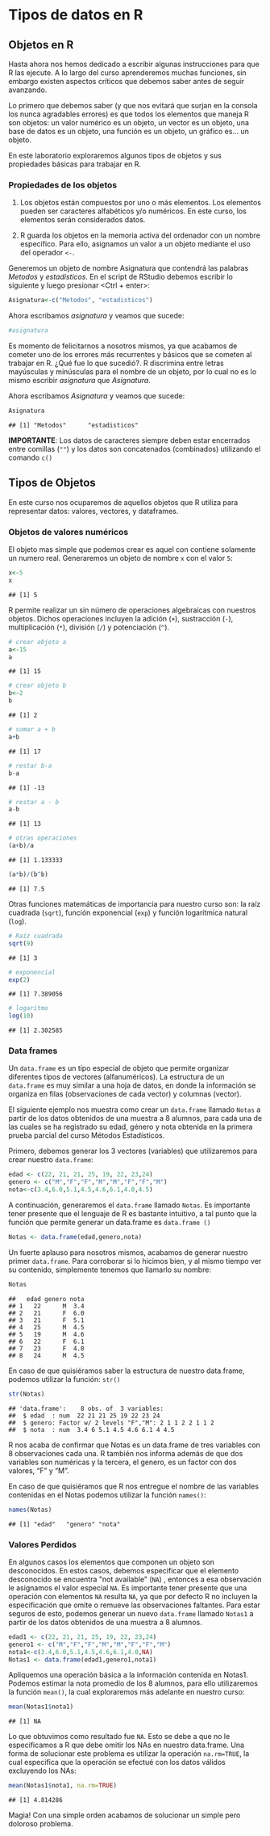 # Tipos de datos en R

## Objetos en R

Hasta ahora nos hemos dedicado a escribir algunas instrucciones para que R las ejecute. A lo largo del curso
aprenderemos muchas funciones, sin embargo existen aspectos críticos que debemos saber antes de seguir avanzando.

Lo primero que debemos saber (y que nos evitará que surjan en la consola los nunca agradables errores) es que todos los elementos que maneja R son objetos: un valor numérico es un objeto, un vector es un objeto, una base de datos es un objeto, una función es un objeto, un gráfico es... un objeto.

En este laboratorio exploraremos algunos tipos de objetos y sus propiedades básicas para trabajar en R.

### Propiedades de los objetos

1. Los objetos están compuestos por uno o más elementos. Los elementos pueden ser caracteres alfabéticos y/o numéricos. En este curso, los elementos serán considerados datos.

2. R guarda los objetos en la memoria activa del ordenador con un nombre especifico. Para ello, asignamos
un valor a un objeto mediante el uso del operador `<-`.

Generemos un objeto de nombre Asignatura que contendrá las palabras _Metodos_ y _estadisticos_. En el script
de RStudio debemos escribir lo siguiente y luego presionar <Ctrl + enter>:


```r
Asignatura<-c("Metodos", "estadisticos")
```

Ahora escribamos _asignatura_ y veamos que sucede:


```r
#asignatura
```

Es momento de felicitarnos a nosotros mismos, ya que acabamos de cometer uno de los errores más recurrentes y básicos que se cometen al trabajar en R. ¿Qué fue lo que sucedió?. R discrimina entre letras mayúsculas y minúsculas para el nombre de un objeto, por lo cual no es lo mismo escribir _asignatura_ que _Asignatura_.

Ahora escribamos _Asignatura_ y veamos que sucede:


```r
Asignatura
```

```
## [1] "Metodos"      "estadisticos"
```

**IMPORTANTE**: Los datos de caracteres siempre deben estar encerrados entre comillas (`""`) y los datos son concatenados (combinados) utilizando el comando `c()`

## Tipos de Objetos

En este curso nos ocuparemos de aquellos objetos que R utiliza para representar datos: valores, vectores, y
dataframes.

### Objetos de valores numéricos

El objeto mas simple que podemos crear es aquel con contiene solamente un numero real. Generaremos un objeto de nombre `x` con el valor `5`:


```r
x<-5
x
```

```
## [1] 5
```

R permite realizar un sin número de operaciones algebraicas con nuestros objetos. Dichos operaciones
incluyen la adición (`+`), sustracción (`-`), multiplicación (`*`), división (`/`) y potenciación (`^`).


```r
# crear objeto a
a<-15
a
```

```
## [1] 15
```

```r
# crear objeto b
b<-2
b
```

```
## [1] 2
```

```r
# sumar a + b
a+b
```

```
## [1] 17
```

```r
# restar b-a
b-a
```

```
## [1] -13
```

```r
# restar a - b
a-b
```

```
## [1] 13
```

```r
# otras operaciones
(a+b)/a
```

```
## [1] 1.133333
```

```r
(a*b)/(b^b)
```

```
## [1] 7.5
```

Otras funciones matemáticas de importancia para nuestro curso son: la raíz cuadrada (`sqrt`), función
exponencial (`exp`) y función logarítmica natural (`log`).


```r
# Raíz cuadrada
sqrt(9)
```

```
## [1] 3
```

```r
# exponencial
exp(2)
```

```
## [1] 7.389056
```

```r
# logaritmo
log(10)
```

```
## [1] 2.302585
```

### Data frames

Un `data.frame` es un tipo especial de objeto que permite organizar diferentes tipos de vectores
(alfanuméricos). La estructura de un `data.frame` es muy similar a una hoja de datos, en donde la información
se organiza en filas (observaciones de cada vector) y columnas (vector).

El siguiente ejemplo nos muestra como crear un `data.frame` llamado `Notas` a partir de los datos obtenidos de una muestra a 8 alumnos, para cada una de las cuales se ha registrado su edad, género y nota obtenida en la primera prueba parcial del curso Métodos Estadísticos.

Primero, debemos generar los 3 vectores (variables) que utilizaremos para crear nuestro `data.frame`:


```r
edad <- c(22, 21, 21, 25, 19, 22, 23,24)
genero <- c("M","F","F","M","M","F","F","M")
nota<-c(3.4,6.0,5.1,4.5,4.6,6.1,4.0,4.5)
```

A continuación, generaremos el `data.frame` llamado `Notas`. Es importante tener presente que el lenguaje de R es bastante intuitivo, a tal punto que la función que permite generar un data.frame es `data.frame ()`


```r
Notas <- data.frame(edad,genero,nota)
```


Un fuerte aplauso para nosotros mismos, acabamos de generar nuestro primer `data.frame`. Para corroborar si
lo hicimos bien, y al mismo tiempo ver su contenido, simplemente tenemos que llamarlo su nombre:


```r
Notas
```

```
##   edad genero nota
## 1   22      M  3.4
## 2   21      F  6.0
## 3   21      F  5.1
## 4   25      M  4.5
## 5   19      M  4.6
## 6   22      F  6.1
## 7   23      F  4.0
## 8   24      M  4.5
```

En caso de que quisiéramos saber la estructura de nuestro data.frame, podemos utilizar la función:
`str()`


```r
str(Notas)
```

```
## 'data.frame':	8 obs. of  3 variables:
##  $ edad  : num  22 21 21 25 19 22 23 24
##  $ genero: Factor w/ 2 levels "F","M": 2 1 1 2 2 1 1 2
##  $ nota  : num  3.4 6 5.1 4.5 4.6 6.1 4 4.5
```

R nos acaba de confirmar que Notas es un data.frame de tres variables con 8 observaciones cada una. R
también nos informa además de que dos variables son numéricas y la tercera, el genero, es un factor con dos
valores, “F” y “M”.

En caso de que quisiéramos que R nos entregue el nombre de las variables contenidas en el Notas podemos
utilizar la función `names()`:


```r
names(Notas)
```

```
## [1] "edad"   "genero" "nota"
```

### Valores Perdidos
En algunos casos los elementos que componen un objeto son desconocidos. En estos casos, debemos
especificar que el elemento desconocido se encuentra "not available" (`NA`) , entonces a esa observación le
asignamos el valor especial `NA`. Es importante tener presente que una operación con elementos `NA` resulta
`NA`, ya que por defecto R no incluyen la especificación que omite o remueve las observaciones faltantes.
Para estar seguros de esto, podemos generar un nuevo `data.frame` llamado `Notas1` a partir de los datos
obtenidos de una muestra a 8 alumnos.


```r
edad1 <- c(22, 21, 21, 25, 19, 22, 23,24)
genero1 <- c("M","F","F","M","M","F","F","M")
nota1<-c(3.4,6.0,5.1,4.5,4.6,6.1,4.0,NA)
Notas1 <- data.frame(edad1,genero1,nota1)
```

Apliquemos una operación básica a la información contenida en Notas1. Podemos estimar la nota promedio
de los 8 alumnos, para ello utilizaremos la función `mean()`, la cual exploraremos más adelante en nuestro
curso:


```r
mean(Notas1$nota1)
```

```
## [1] NA
```

Lo que obtuvimos como resultado fue `NA`. Esto se debe a que no le especificamos a R que debe omitir los
NAs en nuestro data.frame. Una forma de solucionar este problema es utilizar la operación `na.rm=TRUE`, la
cual especifica que la operación se efectué con los datos válidos excluyendo los NAs:


```r
mean(Notas1$nota1, na.rm=TRUE)
```

```
## [1] 4.814286
```

Magia! Con una simple orden acabamos de solucionar un simple pero doloroso problema.
